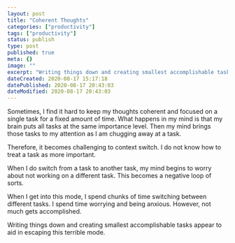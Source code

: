 ```yaml
---
layout: post
title: "Coherent Thoughts"
categories: ["productivity"]
tags: ["productivity"]
status: publish
type: post
published: true
meta: {}
image: ""
excerpt: "Writing things down and creating smallest accomplishable tasks appear to aid in escaping this terrible mode."
dateCreated: 2020-08-17 15:17:18
datePublished: 2020-08-17 20:43:03
dateModified: 2020-08-17 20:43:03
---
```


Sometimes, I find it hard to keep my thoughts coherent and focused on a single task for a fixed amount of time. What happens in my mind is that my brain puts all tasks at the same importance level. Then my mind brings those tasks to my attention as I am chugging away at a task.

Therefore, it becomes challenging to context switch. I do not know how to treat a task as more important.

When I do switch from a task to another task, my mind begins to worry about not working on a different task. This becomes a negative loop of sorts.

When I get into this mode, I spend chunks of time switching between different tasks. I spend time worrying and being anxious. However, not much gets accomplished.

Writing things down and creating smallest accomplishable tasks appear to aid in escaping this terrible mode.
